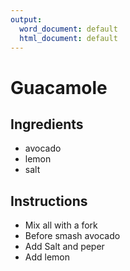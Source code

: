 ```yaml
---
output:
  word_document: default
  html_document: default
---
```

# Guacamole 
## Ingredients 
* avocado 
* lemon
* salt 
## Instructions 
* Mix all with a fork 
* Before smash avocado 
* Add Salt and peper
* Add lemon

